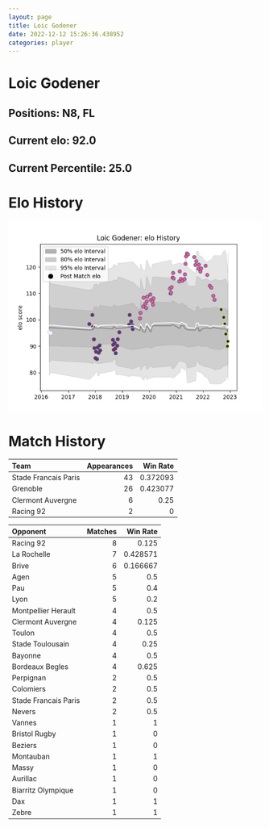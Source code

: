 ```yaml
---  
layout: page  
title: Loic Godener  
date: 2022-12-12 15:26:36.438952  
categories: player  
---
```

# Loic Godener

## Positions: N8, FL

## Current elo: 92.0

## Current Percentile: 25.0

# Elo History


![elo history](history_LoicGodener.png)
# Match History


| Team                 |   Appearances |   Win Rate |
|:---------------------|--------------:|-----------:|
| Stade Francais Paris |            43 |   0.372093 |
| Grenoble             |            26 |   0.423077 |
| Clermont Auvergne    |             6 |   0.25     |
| Racing 92            |             2 |   0        |

| Opponent             |   Matches |   Win Rate |
|:---------------------|----------:|-----------:|
| Racing 92            |         8 |   0.125    |
| La Rochelle          |         7 |   0.428571 |
| Brive                |         6 |   0.166667 |
| Agen                 |         5 |   0.5      |
| Pau                  |         5 |   0.4      |
| Lyon                 |         5 |   0.2      |
| Montpellier Herault  |         4 |   0.5      |
| Clermont Auvergne    |         4 |   0.125    |
| Toulon               |         4 |   0.5      |
| Stade Toulousain     |         4 |   0.25     |
| Bayonne              |         4 |   0.5      |
| Bordeaux Begles      |         4 |   0.625    |
| Perpignan            |         2 |   0.5      |
| Colomiers            |         2 |   0.5      |
| Stade Francais Paris |         2 |   0.5      |
| Nevers               |         2 |   0.5      |
| Vannes               |         1 |   1        |
| Bristol Rugby        |         1 |   0        |
| Beziers              |         1 |   0        |
| Montauban            |         1 |   1        |
| Massy                |         1 |   0        |
| Aurillac             |         1 |   0        |
| Biarritz Olympique   |         1 |   0        |
| Dax                  |         1 |   1        |
| Zebre                |         1 |   1        |